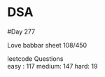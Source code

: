 # DSA

#Day 277

Love babbar sheet
    108/450
    
leetcode Questions   
easy : 117
medium: 147
hard: 19


